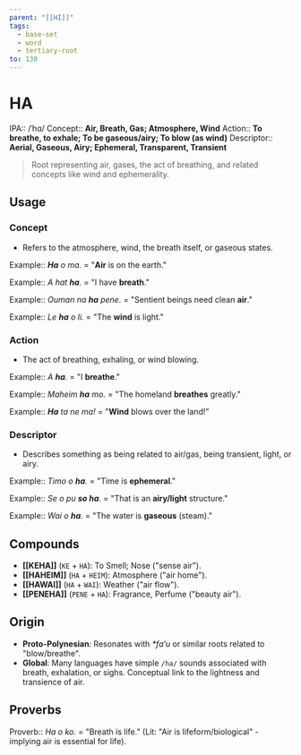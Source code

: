 ```yaml
---
parent: "[[HI]]"
tags:
  - base-set
  - word
  - tertiary-root
to: 130
---
```


# HA

IPA::				/ˈhɑ/
Concept::		**Air, Breath, Gas; Atmosphere, Wind**
Action::		**To breathe, to exhale; To be gaseous/airy; To blow (as wind)**
Descriptor::	**Aerial, Gaseous, Airy; Ephemeral, Transparent, Transient**

> Root representing air, gases, the act of breathing, and related concepts like wind and ephemerality.

## Usage

### Concept
*   Refers to the atmosphere, wind, the breath itself, or gaseous states.

Example::   ***Ha** o ma.* = "**Air** is on the earth."

Example::   *A hat **ha**.* = "I have **breath**."

Example::   *Ouman na **ha** pene.* = "Sentient beings need clean **air**."

Example::   *Le **ha** o li.* = "The **wind** is light."

### Action
*   The act of breathing, exhaling, or wind blowing.

Example::   *A **ha**.* = "I **breathe**."

Example::   *Maheim **ha** mo.* = "The homeland **breathes** greatly."

Example::   ***Ha** ta ne ma!* = "**Wind** blows over the land!"

### Descriptor
*   Describes something as being related to air/gas, being transient, light, or airy.

Example::   *Timo o **ha**.* = "Time is **ephemeral**."

Example::   *Se o pu **so ha**.* = "That is an **airy/light** structure."

Example::   *Wai o **ha**.* = "The water is **gaseous** (steam)."

## Compounds

-   **[[KEHA]]** (`KE` + `HA`): To Smell; Nose ("sense air").
-   **[[HAHEIM]]** (`HA` + `HEIM`): Atmosphere ("air home").
-   **[[HAWAI]]** (`HA` + `WAI`): Weather ("air flow").
-   **[[PENEHA]]** (`PENE` + `HA`): Fragrance, Perfume ("beauty air").

## Origin

-   **Proto-Polynesian**: Resonates with *\*faʻu* or similar roots related to "blow/breathe".
-   **Global**: Many languages have simple `/ha/` sounds associated with breath, exhalation, or sighs. Conceptual link to the lightness and transience of air.

## Proverbs

Proverb:: *Ha o ko.* = "Breath is life." (Lit: "Air is lifeform/biological" - implying air is essential for life).
